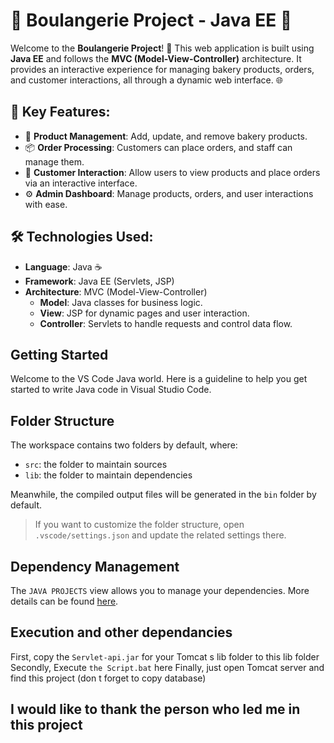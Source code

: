 
# 🍞 **Boulangerie Project - Java EE** 🥐

Welcome to the **Boulangerie Project**! 🎉 This web application is built using **Java EE** and follows the **MVC (Model-View-Controller)** architecture. It provides an interactive experience for managing bakery products, orders, and customer interactions, all through a dynamic web interface. 🌐

## 🌟 **Key Features**:
- 🛒 **Product Management**: Add, update, and remove bakery products.
- 📦 **Order Processing**: Customers can place orders, and staff can manage them.
- 👥 **Customer Interaction**: Allow users to view products and place orders via an interactive interface.
- ⚙️ **Admin Dashboard**: Manage products, orders, and user interactions with ease.

## 🛠️ **Technologies Used**:
- **Language**: Java ☕
- **Framework**: Java EE (Servlets, JSP)
- **Architecture**: MVC (Model-View-Controller)
  - **Model**: Java classes for business logic.
  - **View**: JSP for dynamic pages and user interaction.
  - **Controller**: Servlets to handle requests and control data flow.

## Getting Started

Welcome to the VS Code Java world. Here is a guideline to help you get started to write Java code in Visual Studio Code.

## Folder Structure

The workspace contains two folders by default, where:

- `src`: the folder to maintain sources
- `lib`: the folder to maintain dependencies

Meanwhile, the compiled output files will be generated in the `bin` folder by default.

> If you want to customize the folder structure, open `.vscode/settings.json` and update the related settings there.

## Dependency Management

The `JAVA PROJECTS` view allows you to manage your dependencies. More details can be found [here](https://github.com/microsoft/vscode-java-dependency#manage-dependencies).

## Execution and other dependancies
 
First, copy the `Servlet-api.jar` for your Tomcat s lib folder to this lib folder 
Secondly, Execute `the Script.bat` here 
Finally, just open Tomcat server and find this project (don t forget to copy database)

## I would like to thank the person who led me in this project
